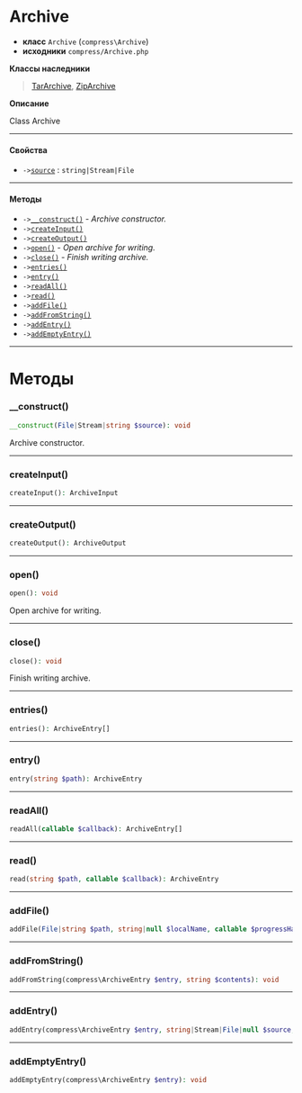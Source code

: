 # Archive

- **класс** `Archive` (`compress\Archive`)
- **исходники** `compress/Archive.php`

**Классы наследники**

> [TarArchive](https://github.com/jphp-compiler/jphp/blob/master/exts/jphp-compress-ext/api-docs/classes/compress/TarArchive.ru.md), [ZipArchive](https://github.com/jphp-compiler/jphp/blob/master/exts/jphp-compress-ext/api-docs/classes/compress/ZipArchive.ru.md)

**Описание**

Class Archive

---

#### Свойства

- `->`[`source`](#prop-source) : `string|Stream|File`

---

#### Методы

- `->`[`__construct()`](#method-__construct) - _Archive constructor._
- `->`[`createInput()`](#method-createinput)
- `->`[`createOutput()`](#method-createoutput)
- `->`[`open()`](#method-open) - _Open archive for writing._
- `->`[`close()`](#method-close) - _Finish writing archive._
- `->`[`entries()`](#method-entries)
- `->`[`entry()`](#method-entry)
- `->`[`readAll()`](#method-readall)
- `->`[`read()`](#method-read)
- `->`[`addFile()`](#method-addfile)
- `->`[`addFromString()`](#method-addfromstring)
- `->`[`addEntry()`](#method-addentry)
- `->`[`addEmptyEntry()`](#method-addemptyentry)

---
# Методы

<a name="method-__construct"></a>

### __construct()
```php
__construct(File|Stream|string $source): void
```
Archive constructor.

---

<a name="method-createinput"></a>

### createInput()
```php
createInput(): ArchiveInput
```

---

<a name="method-createoutput"></a>

### createOutput()
```php
createOutput(): ArchiveOutput
```

---

<a name="method-open"></a>

### open()
```php
open(): void
```
Open archive for writing.

---

<a name="method-close"></a>

### close()
```php
close(): void
```
Finish writing archive.

---

<a name="method-entries"></a>

### entries()
```php
entries(): ArchiveEntry[]
```

---

<a name="method-entry"></a>

### entry()
```php
entry(string $path): ArchiveEntry
```

---

<a name="method-readall"></a>

### readAll()
```php
readAll(callable $callback): ArchiveEntry[]
```

---

<a name="method-read"></a>

### read()
```php
read(string $path, callable $callback): ArchiveEntry
```

---

<a name="method-addfile"></a>

### addFile()
```php
addFile(File|string $path, string|null $localName, callable $progressHandler, int $bufferSize): void
```

---

<a name="method-addfromstring"></a>

### addFromString()
```php
addFromString(compress\ArchiveEntry $entry, string $contents): void
```

---

<a name="method-addentry"></a>

### addEntry()
```php
addEntry(compress\ArchiveEntry $entry, string|Stream|File|null $source, callable $progressHandler, int $bufferSize): void
```

---

<a name="method-addemptyentry"></a>

### addEmptyEntry()
```php
addEmptyEntry(compress\ArchiveEntry $entry): void
```